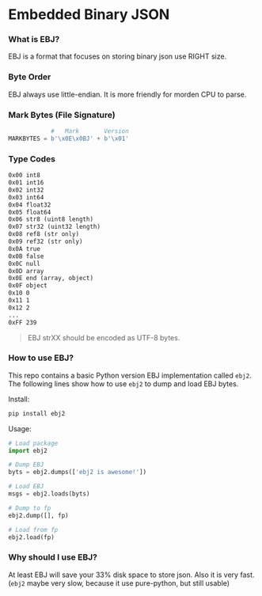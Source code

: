 # Embedded Binary JSON

### What is EBJ?

EBJ is a format that focuses on storing binary json use RIGHT size.

### Byte Order

EBJ always use little-endian. It is more friendly for morden CPU to parse.

### Mark Bytes (File Signature)

```py
            #   Mark       Version
MARKBYTES = b'\x0E\x0BJ' + b'\x01'
```

### Type Codes

```txt
0x00 int8
0x01 int16
0x02 int32
0x03 int64
0x04 float32
0x05 float64
0x06 str8 (uint8 length)
0x07 str32 (uint32 length)
0x08 ref8 (str only)
0x09 ref32 (str only)
0x0A true
0x0B false
0x0C null
0x0D array
0x0E end (array, object)
0x0F object
0x10 0
0x11 1
0x12 2
...
0xFF 239
```

> EBJ strXX should be encoded as UTF-8 bytes.

### How to use EBJ?

This repo contains a basic Python version EBJ implementation called `ebj2`. The
following lines show how to use `ebj2` to dump and load EBJ bytes.

Install:
```sh
pip install ebj2
```

Usage:
```py
# Load package
import ebj2

# Dump EBJ
byts = ebj2.dumps(['ebj2 is awesome!'])

# Load EBJ
msgs = ebj2.loads(byts)

# Dump to fp
ebj2.dump([], fp)

# Load from fp
ebj2.load(fp)
```

### Why should I use EBJ?

At least EBJ will save your 33% disk space to store json. Also it is very fast.
(`ebj2` maybe very slow, because it use pure-python, but still usable)

